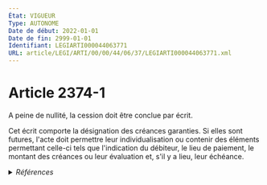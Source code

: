 ```yaml
---
État: VIGUEUR
Type: AUTONOME
Date de début: 2022-01-01
Date de fin: 2999-01-01
Identifiant: LEGIARTI000044063771
URL: article/LEGI/ARTI/00/00/44/06/37/LEGIARTI000044063771.xml
---
```


<h1>Article 2374-1</h1>

A peine de nullité, la cession doit être conclue par écrit.<br />

Cet écrit comporte la désignation des créances garanties. Si elles sont futures,
l'acte doit permettre leur individualisation ou contenir des éléments permettant
celle-ci tels que l'indication du débiteur, le lieu de paiement, le montant des
créances ou leur évaluation et, s'il y a lieu, leur échéance.


<details>
  <summary><em>Références</em></summary>

  <h2>Articles faisant référence à l'article</h2>
  
  <ul>
    <li>
      <a href="https://legal.tricoteuses.fr//redirection/LEGIARTI000044045520?vers=git&vers=legifrance">Ordonnance n° 2021-1192 du 15 septembre 2021 portant réforme du droit des sûretés - article 11 ENTIEREMENT_MODIF</a> CREE source
    </li>
  </ul>
  
  <h2>Références faites par l'article</h2>
  
  <ul>
    <li>
      2021-09-15 CREE cible <a href="https://legal.tricoteuses.fr//redirection/LEGIARTI000044045520?vers=git&vers=legifrance">Ordonnance n° 2021-1192 du 15 septembre 2021 portant réforme du droit des sûretés - article 11 ENTIEREMENT_MODIF</a>
    </li>
  </ul>
</details>
